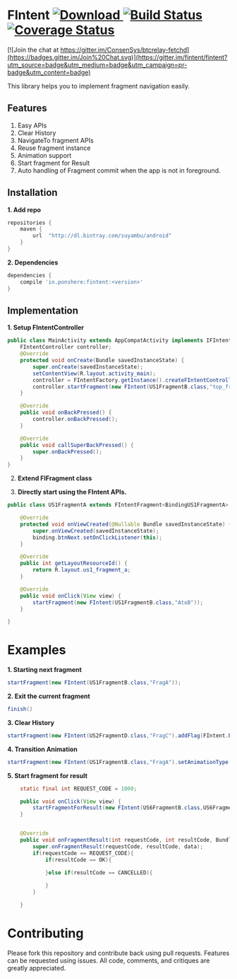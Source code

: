 FIntent [ ![Download](https://api.bintray.com/packages/suyambu/android/fintent/images/download.svg) ](https://bintray.com/suyambu/android/fintent/_latestVersion) [![Build Status](https://travis-ci.org/suyambu/FIntent.svg?branch=master)](https://travis-ci.org/suyambu/FIntent) [![Coverage Status](https://coveralls.io/repos/github/suyambu/FIntent/badge.svg?branch=master)](https://coveralls.io/github/suyambu/FIntent?branch=master)
===================
[![Join the chat at https://gitter.im/ConsenSys/btcrelay-fetchd](https://badges.gitter.im/Join%20Chat.svg)](https://gitter.im/fintent/fintent?utm_source=badge&utm_medium=badge&utm_campaign=pr-badge&utm_content=badge)

This library helps you to implement fragment navigation easily.

Features
--------

 1. Easy APIs
 2. Clear History
 3. NavigateTo fragment APIs
 4. Reuse fragment instance
 5. Animation support
 6. Start fragment for Result
 7. Auto handling of Fragment commit when the app is not in foreground.
 
Installation
---------------
**1. Add repo**
```groovy
repositories {
    maven {
        url  "http://dl.bintray.com/suyambu/android" 
    }
}
```
**2. Dependencies**
```groovy
dependencies {
    compile 'in.ponshere:fintent:<version>'
}
```
 
Implementation
--------

**1. Setup FIntentController**
```java
public class MainActivity extends AppCompatActivity implements IFIntentActivity {
    FIntentController controller;
    @Override
    protected void onCreate(Bundle savedInstanceState) {
        super.onCreate(savedInstanceState);
        setContentView(R.layout.activity_main);
        controller = FIntentFactory.getInstance().createFIntentController(this,R.id.rlContainer);
        controller.startFragment(new FIntent(US1FragmentB.class,"top_fragment"));
    }

    @Override
    public void onBackPressed() {
        controller.onBackPressed();
    }

    @Override
    public void callSuperBackPressed() {
        super.onBackPressed();
    }
}
```

2. **Extend FIFragment class**

3. **Directly start using the FIntent APIs.**
```java
public class US1FragmentA extends FIntentFragment<BindingUS1FragmentA> implements View.OnClickListener{

    @Override
    protected void onViewCreated(@Nullable Bundle savedInstanceState) {
        super.onViewCreated(savedInstanceState);
        binding.btnNext.setOnClickListener(this);
    }

    @Override
    public int getLayoutResourceId() {
        return R.layout.us1_fragment_a;
    }

    @Override
    public void onClick(View view) {
        startFragment(new FIntent(US1FragmentB.class,"AtoB"));
    }

}   
```

Examples
==========
**1. Starting next fragment**
```java
startFragment(new FIntent(US1FragmentB.class,"FragA"));
```

**2. Exit the current fragment**
```java
finish()
```

**3. Clear History**
```java
startFragment(new FIntent(US2FragmentD.class,"FragC").addFlag(FIntent.FLAGS.CLEAR_HISTORY));
```

**4. Transition Animation**
```java
startFragment(new FIntent(US1FragmentB.class,"FragA").setAnimationType(FIntent.AnimationType.SLIDE_UP_DOWN));
```

**5. Start fragment for result**
```java
    static final int REQUEST_CODE = 1000;

    public void onClick(View view) {
        startFragmentForResult(new FIntent(US6FragmentB.class,US6FragmentA),REQUEST_CODE);
    }


    @Override
    public void onFragmentResult(int requestCode, int resultCode, Bundle data) {
        super.onFragmentResult(requestCode, resultCode, data);
        if(requestCode == REQUEST_CODE){
            if(resultCode == OK){

            }else if(resultCode == CANCELLED){
                
            }
        }

    }

```

Contributing
=============
Please fork this repository and contribute back using pull requests. Features can be requested using issues. All code, comments, and critiques are greatly appreciated.